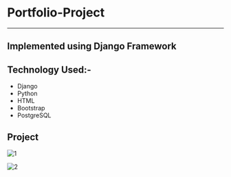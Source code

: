 # Portfolio-Project
<hr>

## Implemented using Django Framework

## Technology Used:-
* Django
* Python
* HTML
* Bootstrap
* PostgreSQL

## Project

![1](https://user-images.githubusercontent.com/67990422/105638631-aec3b200-5e99-11eb-8980-d6140285fe9c.png)
<br>

![2](https://user-images.githubusercontent.com/67990422/105638637-b3886600-5e99-11eb-8986-04beed946818.png)


